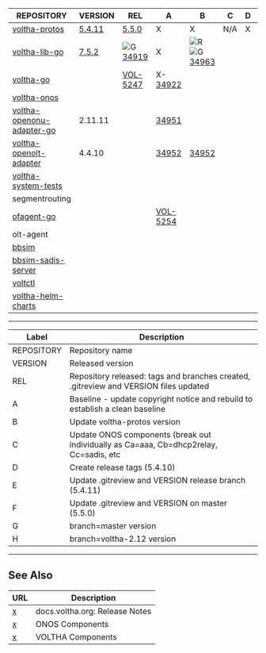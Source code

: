  | REPOSITORY | VERSION | REL | A | B | C | D | E | F | G | H | 
 | ---------- | ------- | --- | - | - | - | - | - | - | - | - |
 |  [voltha-protos](https://gerrit.opencord.org/plugins/gitiles/voltha-protos/+/refs/heads/voltha-2.12) |  [5.4.11](https://gerrit.opencord.org/plugins/gitiles/voltha-protos/+/refs/heads/voltha-2.12/VERSION) |  [5.5.0](https://gerrit.opencord.org/plugins/gitiles/voltha-protos/+/refs/heads/master/VERSION)                  | X                                                                        | X                                                                                                                                                                  | N/A | X | [34934](https://gerrit.opencord.org/c/voltha-protos/+/34934)                                                             | [34936](https://gerrit.opencord.org/c/voltha-protos/+/34936) | [5.4.11](https://gerrit.opencord.org/plugins/gitiles/voltha-protos/+/refs/heads/voltha-2.12/VERSION) | [34956](https://gerrit.opencord.org/c/voltha-protos/+/34956)                                 | 
 |  [voltha-lib-go](https://gerrit.opencord.org/plugins/gitiles/voltha-lib-go)                          |  [7.5.2](https://gerrit.opencord.org/plugins/gitiles/voltha-lib-go/+/refs/tags/v7.5.2)                |  ![G](https://placehold.co/15x15/c5f015/c5f015.png) [34919](https://gerrit.opencord.org/c/voltha-lib-go/+/34919) | X                                                                        | ![R](https://placehold.co/15x15/f03c15/f03c15.png) ![G](https://placehold.co/15x15/c5f015/c5f015.png) [34963](https://gerrit.opencord.org/c/voltha-lib-go/+/34963) |     |   | [34946](https://gerrit.opencord.org/c/voltha-lib-go/+/34946)[34963](https://gerrit.opencord.org/c/voltha-lib-go/+/34963) | [34948](https://gerrit.opencord.org/c/voltha-lib-go/+/34948) |  [34964](https://gerrit.opencord.org/c/voltha-lib-go/+/34964)                                        | [7.5.2](http://gerrit.opencord.org/plugins/gitiles/voltha-lib-go/+/refs/tags/v7.5.2/VERSION) | 
 |  [voltha-go](https://gerrit.opencord.org/plugins/gitiles/voltha-go)                                  |                                                                                                       |  [VOL-5247](https://jira.opencord.org/browse/VOL-5247)                                                           | X-[34922](https://gerrit.opencord.org/c/voltha-go/+/34922)               |                                                                                                                                                                    |     |   |                                                                                                                          |                                                              |                                                                                                      |                                                                                              | 
 |  [voltha-onos](https://gerrit.opencord.org/plugins/gitiles/voltha-onos)                              |                                                                                                       |                                                                                                                  |                                                                          |                                                                                                                                                                    |     |   |                                                                                                                          |                                                              |                                                                                                      |                                                                                              | 
 |  [voltha-openonu-adapter-go](https://gerrit.opencord.org/plugins/gitiles/voltha-openonu-adapter-go)  |  2.11.11                                                                                              |                                                                                                                  | [34951](https://gerrit.opencord.org/c/voltha-openonu-adapter-go/+/34951) |                                                                                                                                                                    |     |   |                                                                                                                          |                                                              |                                                                                                      |                                                                                              | 
 |  [voltha-openolt-adapter](https://gerrit.opencord.org/plugins/gitiles/voltha-openolt-adapter)        |  4.4.10                                                                                               |                                                                                                                  | [34952](https://gerrit.opencord.org/c/voltha-openolt-adapter/+/34952)    | [34952](https://gerrit.opencord.org/c/voltha-openolt-adapter/+/34952)                                                                                              |     |   |                                                                                                                          |                                                              |                                                                                                      |                                                                                              | 
 |  [voltha-system-tests](https://gerrit.opencord.org/plugins/gitiles/voltha-system-tests)              |                                                                                                       |                                                                                                                  |                                                                          |                                                                                                                                                                    |     |   |                                                                                                                          |                                                              |                                                                                                      |                                                                                              | 
 |  segmentrouting                                                                                      |                                                                                                       |                                                                                                                  |                                                                          |                                                                                                                                                                    |     |   |                                                                                                                          |                                                              |                                                                                                      |                                                                                              | 
 |  [ofagent-go](https://gerrit.opencord.org/plugins/gitiles/ofagent-go)                                |                                                                                                       |                                                                                                                  | [VOL-5254](https://jira.opencord.org/browse/VOL-5254)                    |                                                                                                                                                                    |     |   |                                                                                                                          |                                                              |                                                                                                      |                                                                                              | 
 |  olt-agent                                                                                           |                                                                                                       |                                                                                                                  |                                                                          |                                                                                                                                                                    |     |   |                                                                                                                          |                                                              |                                                                                                      |                                                                                              | 
 |  [bbsim](https://gerrit.opencord.org/plugins/gitiles/bbsim)                                          |                                                                                                       |                                                                                                                  |                                                                          |                                                                                                                                                                    |     |   |                                                                                                                          |                                                              |                                                                                                      |                                                                                              | 
 |  [bbsim-sadis-server](https://gerrit.opencord.org/plugins/gitiles/bbsim-sadis-server)                |                                                                                                       |                                                                                                                  |                                                                          |                                                                                                                                                                    |     |   |                                                                                                                          |                                                              |                                                                                                      |                                                                                              | 
 |  [voltctl](https://gerrit.opencord.org/plugins/gitiles/voltctl)                                      |                                                                                                       |                                                                                                                  |                                                                          |                                                                                                                                                                    |     |   |                                                                                                                          |                                                              |                                                                                                      |                                                                                              | 
 |  [voltha-helm-charts](https://gerrit.opencord.org/plugins/gitiles/voltha-helm-charts)                |                                                                                                       |                                                                                                                  |                                                                          |                                                                                                                                                                    |     |   |                                                                                                                          |                                                              |                                                                                                      |                                                                                              | 




---

| Label | Description |
| ----- | ----------- |
 |  REPOSITORY | Repository name                                                                         | 
 |  VERSION    | Released version                                                                        | 
 |  REL        | Repository released: tags and branches created, .gitreview and VERSION files updated    | 
 |  A          | Baseline - update copyright notice and rebuild to establish a clean baseline            | 
 |  B          | Update voltha-protos version                                                            | 
 |  C          | Update ONOS components (break out individually as Ca=aaa, Cb=dhcp2relay, Cc=sadis, etc  | 
 |  D          | Create release tags (5.4.10)                                                            | 
 |  E          | Update .gitreview and VERSION release branch (5.4.11)                                   | 
 |  F          | Update .gitreview and VERSION on master (5.5.0)                                         | 
 |  G          | branch=master version                                                                   | 
 |  H          | branch=voltha-2.12 version                                                              | 


---

## See Also

| URL | Description |
| --- | ----------- |
| [x](https://docs.voltha.org) | docs.voltha.org: Release Notes |
| [x](https://docs.voltha.org/master/release_notes/voltha_2.12.html#onos-components) | ONOS Components |
| [x](https://docs.voltha.org/master/release_notes/voltha_2.12.html#voltha-components) | VOLTHA Components |
